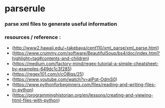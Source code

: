 # parserule

### parse xml files to generate useful information

### resources / reference :
- (http://www2.hawaii.edu/~takebaya/cent110/xml_parse/xml_parse.html)
- (https://www.crummy.com/software/BeautifulSoup/bs4/doc/index.html?highlight=tag#contents-and-children)
- (https://medium.com/factory-mind/regex-tutorial-a-simple-cheatsheet-by-examples-649dc1c3f285)
- (https://regex101.com/r/cO8lqs/25)
- (https://www.youtube.com/watch?v=aIPqt-OdmS0)
- (https://www.pythonforbeginners.com/files/reading-and-writing-files-in-python)
- (https://programminghistorian.org/en/lessons/creating-and-viewing-html-files-with-python)
